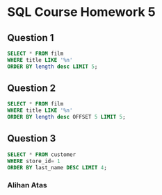 # SQL Course Homework 5



## Question 1



```sql
SELECT * FROM film 
WHERE title LIKE '%n'
ORDER BY length desc LIMIT 5;
```



## Question  2



```sql
SELECT * FROM film 
WHERE title LIKE '%n'
ORDER BY length desc OFFSET 5 LIMIT 5;
```



##  Question  3



```sql
SELECT * FROM customer 
WHERE store_id= 1
ORDER BY last_name DESC LIMIT 4;
```





### 																																							Alihan Atas